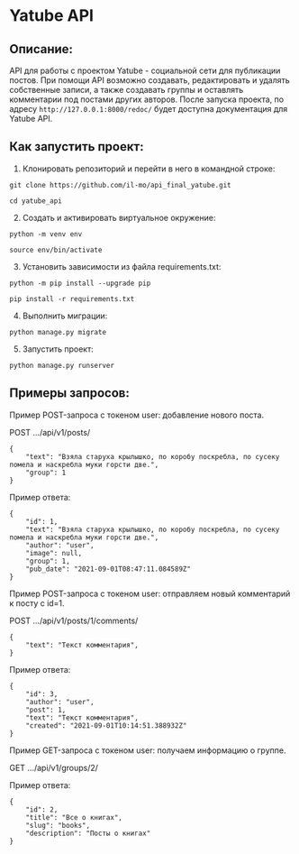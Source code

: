 # Yatube API

## Описание:
API для работы с проектом Yatube - социальной сети для публикации постов. 
При помощи API возможно создавать, редактировать и удалять собственные записи,
а также создавать группы и оставлять комментарии под постами других авторов.
После запуска проекта, по адресу `http://127.0.0.1:8000/redoc/` будет доступна документация для Yatube API.

## Как запустить проект:

1. Клонировать репозиторий и перейти в него в командной строке:

```
git clone https://github.com/il-mo/api_final_yatube.git
```

```
cd yatube_api
```

2. Cоздать и активировать виртуальное окружение:

```
python -m venv env
```

```
source env/bin/activate
```

3. Установить зависимости из файла requirements.txt:

```
python -m pip install --upgrade pip
```

```
pip install -r requirements.txt
```

4. Выполнить миграции:

```
python manage.py migrate
```

5. Запустить проект:

```
python manage.py runserver
```

## Примеры запросов:
Пример POST-запроса с токеном user: добавление нового поста.

POST .../api/v1/posts/
```
{
    "text": "Взяла старуха крылышко, по коробу поскребла, по сусеку помела и наскребла муки горсти две.",
    "group": 1
} 
```
Пример ответа:
```
{
    "id": 1,
    "text": "Взяла старуха крылышко, по коробу поскребла, по сусеку помела и наскребла муки горсти две.",
    "author": "user",
    "image": null,
    "group": 1,
    "pub_date": "2021-09-01T08:47:11.084589Z"
} 
```
Пример POST-запроса с токеном user: отправляем новый комментарий к посту с id=1.

POST .../api/v1/posts/1/comments/
```
{
    "text": "Текст комментария",
} 
```
Пример ответа:
```
{
    "id": 3,
    "author": "user",
    "post": 1,
    "text": "Текст комментария",
    "created": "2021-09-01T10:14:51.388932Z"
} 
```
Пример GET-запроса с токеном user: получаем информацию о группе.

GET .../api/v1/groups/2/

Пример ответа:
```
{
    "id": 2,
    "title": "Все о книгах",
    "slug": "books",
    "description": "Посты о книгах"
} 
```

